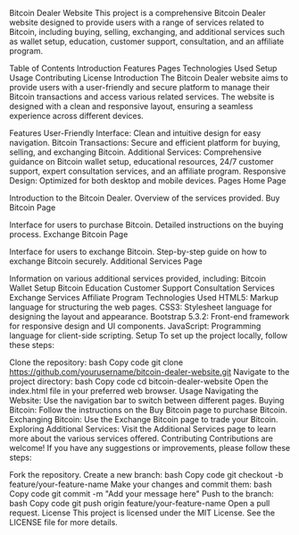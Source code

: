 Bitcoin Dealer Website
This project is a comprehensive Bitcoin Dealer website designed to provide users with a range of services related to Bitcoin, including buying, selling, exchanging, and additional services such as wallet setup, education, customer support, consultation, and an affiliate program.

Table of Contents
Introduction
Features
Pages
Technologies Used
Setup
Usage
Contributing
License
Introduction
The Bitcoin Dealer website aims to provide users with a user-friendly and secure platform to manage their Bitcoin transactions and access various related services. The website is designed with a clean and responsive layout, ensuring a seamless experience across different devices.

Features
User-Friendly Interface: Clean and intuitive design for easy navigation.
Bitcoin Transactions: Secure and efficient platform for buying, selling, and exchanging Bitcoin.
Additional Services: Comprehensive guidance on Bitcoin wallet setup, educational resources, 24/7 customer support, expert consultation services, and an affiliate program.
Responsive Design: Optimized for both desktop and mobile devices.
Pages
Home Page

Introduction to the Bitcoin Dealer.
Overview of the services provided.
Buy Bitcoin Page

Interface for users to purchase Bitcoin.
Detailed instructions on the buying process.
Exchange Bitcoin Page

Interface for users to exchange Bitcoin.
Step-by-step guide on how to exchange Bitcoin securely.
Additional Services Page

Information on various additional services provided, including:
Bitcoin Wallet Setup
Bitcoin Education
Customer Support
Consultation Services
Exchange Services
Affiliate Program
Technologies Used
HTML5: Markup language for structuring the web pages.
CSS3: Stylesheet language for designing the layout and appearance.
Bootstrap 5.3.2: Front-end framework for responsive design and UI components.
JavaScript: Programming language for client-side scripting.
Setup
To set up the project locally, follow these steps:

Clone the repository:
bash
Copy code
git clone https://github.com/yourusername/bitcoin-dealer-website.git
Navigate to the project directory:
bash
Copy code
cd bitcoin-dealer-website
Open the index.html file in your preferred web browser.
Usage
Navigating the Website: Use the navigation bar to switch between different pages.
Buying Bitcoin: Follow the instructions on the Buy Bitcoin page to purchase Bitcoin.
Exchanging Bitcoin: Use the Exchange Bitcoin page to trade your Bitcoin.
Exploring Additional Services: Visit the Additional Services page to learn more about the various services offered.
Contributing
Contributions are welcome! If you have any suggestions or improvements, please follow these steps:

Fork the repository.
Create a new branch:
bash
Copy code
git checkout -b feature/your-feature-name
Make your changes and commit them:
bash
Copy code
git commit -m "Add your message here"
Push to the branch:
bash
Copy code
git push origin feature/your-feature-name
Open a pull request.
License
This project is licensed under the MIT License. See the LICENSE file for more details.
